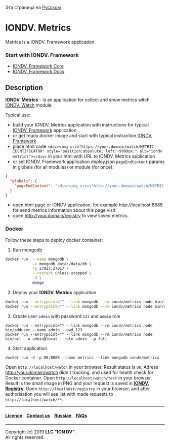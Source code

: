 Эта страница на [Русском](/docs/ru/readme.md)

# IONDV. Metrics

Metrics is a IONDV. Framework application. 

### Start with IONDV. Framework

* [IONDV. Framework Core](https://github.com/iondv/framework/)
* [IONDV. Framework Docs](https://github.com/iondv/framework/blob/master/docs/en/index.md)

## Description 

**IONDV. Metrics** -  is an application for collect and show metrics witch [IONDV. Watch](https://github.com/iondv/watch) module.

Typical use:

* build your IONDV. Metrics application with instructions for typical [IONDV. Framework](https://github.com/iondv/framework/blob/master/README.md) application 
* or get ready docker image and start with typical instraction [IONDV. Framework](https://github.com/iondv/framework/blob/master/README.md)
* place html code `<div><img src="https://your.domain/watch/METRIC-IDENTIFICATOR" style="position:absolute; left:-9999px;" alt="iondv metrics"></div>` in your html with URL to IONDV. Metrics application
* or set IONDV. Framework application deploy.json `pageEndContent` params in globals (for all modules) or module (for once):
```json
{
  "globals": {
    "pageEndContent": "<div><img src=\"http://your.domain/watch/METRIC-IDENTIFICATOR\" style=\"position:absolute; left:-9999px;\" height=1 width=1 alt=\"iondv-metrics\" /></div>"
  }
}
```
* open html page or IONDV application, for example http://localhost:8888 for send metrics information about this page visit
* open http://your.domain/registry to view saved metrics.


### Docker
Follow these steps to deploy docker container:

1. Run mongodb

```bash
docker run  --name mongodb \
            -v mongodb_data:/data/db \
            -p 27017:27017 \
            --restart unless-stopped \
            -d \
            mongo
```

2. Deploy your **IONDV. Metrics** application
```bash
docker run --entrypoint="" --link mongodb --rm iondv/metrics node bin/import --src ./applications/metrics --ns metrics
docker run --entrypoint="" --link mongodb --rm iondv/metrics node bin/setup metrics --reset
```

3. Create user `admin` with password `123` and `admin` role
```
docker run --entrypoint="" --link mongodb --rm iondv/metrics node bin/adduser --name admin --pwd 123
docker run --entrypoint="" --link mongodb --rm iondv/metrics node bin/acl --u admin@local --role admin --p full
```

4. Start application
```
docker run -d -p 80:8888 --name metrics --link mongodb iondv/metrics
```

Open `http://localhost/watch` in your browser. Result status is `OK`. Adress http://your.domain/watch didn't tracking, and used for health check for Docker container.
Open `http://localhost/watch/test` in your browser. Result is the small image in PNG and your request is saved in [**IONDV. Registry**](https://github.com/iondv/registry).
Open `http://localhost/registry` in your browser, and after authorisation you will see list with made requests to `http://localhost/watch/**`.


--------------------------------------------------------------------------  


 #### [Licence](/LICENCE.md) &ensp;  [Contact us](https://iondv.com) &ensp;  [Russian](/docs/ru/readme.md)   &ensp; [FAQs](/faqs.md)          

<div><img src="https://mc.iondv.com/watch/github/docs/app/metrics" style="position:absolute; left:-9999px;" height=1 width=1 alt="iondv metrics"></div>

--------------------------------------------------------------------------  

Copyright (c) 2019 **LLC "ION DV"**.  
All rights reserved. 